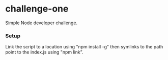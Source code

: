 # challenge-one
Simple Node developer challenge.

### Setup
Link the script to a location  using "npm install -g"
then symlinks to the path point to the index.js using "npm link”.
